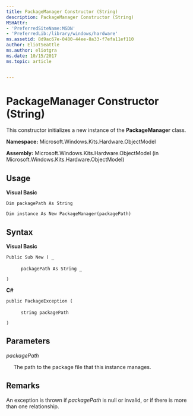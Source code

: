 ```yaml
---
title: PackageManager Constructor (String)
description: PackageManager Constructor (String)
MSHAttr:
- 'PreferredSiteName:MSDN'
- 'PreferredLib:/library/windows/hardware'
ms.assetid: 8d9ac67e-0480-44ee-8a33-f7efa11ef110
author: EliotSeattle
ms.author: eliotgra
ms.date: 10/15/2017
ms.topic: article


---
```


# PackageManager Constructor (String)


This constructor initializes a new instance of the **PackageManager** class.

**Namespace:** Microsoft.Windows.Kits.Hardware.ObjectModel

**Assembly:** Microsoft.Windows.Kits.Hardware.ObjectModel (in Microsoft.Windows.Kits.Hardware.ObjectModel)

## <span id="Usage"></span><span id="usage"></span><span id="USAGE"></span>Usage


**Visual Basic**

`Dim packagePath As String`

`Dim instance As New PackageManager(packagePath)`

## <span id="Syntax"></span><span id="syntax"></span><span id="SYNTAX"></span>Syntax


**Visual Basic**

`Public Sub New ( _`

          `packagePath As String _`

`)`

**C#**

`public PackageException (`

          `string packagePath`

`)`

## <span id="Parameters"></span><span id="parameters"></span><span id="PARAMETERS"></span>Parameters


*packagePath*

     The path to the package file that this instance manages.

## <span id="Remarks"></span><span id="remarks"></span><span id="REMARKS"></span>Remarks


An exception is thrown if *packagePath* is null or invalid, or if there is more than one relationship.

 

 






